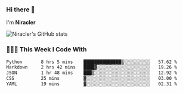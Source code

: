 ### Hi there 👋

I'm **Niracler**

![Niracler's GitHub stats](https://github-readme-stats.vercel.app/api?username=Niracler&show_icons=true)


### 👨🏻‍💻 This Week I Code With

<!--START_SECTION:waka-->

```txt
Python       8 hrs 5 mins    ██████████████▒░░░░░░░░░░   57.62 %
Markdown     2 hrs 42 mins   ████▓░░░░░░░░░░░░░░░░░░░░   19.26 %
JSON         1 hr 48 mins    ███▒░░░░░░░░░░░░░░░░░░░░░   12.92 %
CSS          25 mins         ▓░░░░░░░░░░░░░░░░░░░░░░░░   03.00 %
YAML         19 mins         ▓░░░░░░░░░░░░░░░░░░░░░░░░   02.31 %
```

<!--END_SECTION:waka-->
